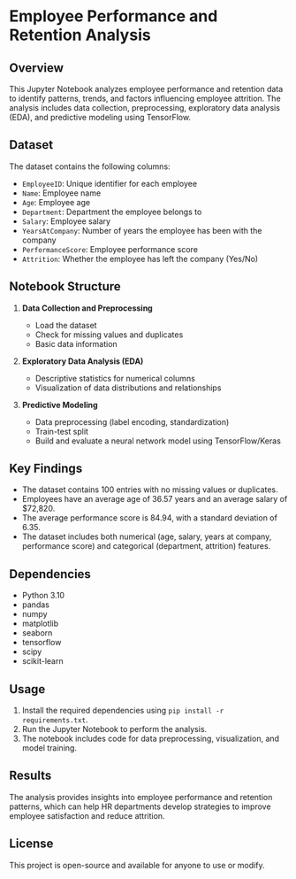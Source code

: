 # Employee Performance and Retention Analysis

## Overview
This Jupyter Notebook analyzes employee performance and retention data to identify patterns, trends, and factors influencing employee attrition. The analysis includes data collection, preprocessing, exploratory data analysis (EDA), and predictive modeling using TensorFlow.

## Dataset
The dataset contains the following columns:
- `EmployeeID`: Unique identifier for each employee
- `Name`: Employee name
- `Age`: Employee age
- `Department`: Department the employee belongs to
- `Salary`: Employee salary
- `YearsAtCompany`: Number of years the employee has been with the company
- `PerformanceScore`: Employee performance score
- `Attrition`: Whether the employee has left the company (Yes/No)

## Notebook Structure
1. **Data Collection and Preprocessing**
   - Load the dataset
   - Check for missing values and duplicates
   - Basic data information

2. **Exploratory Data Analysis (EDA)**
   - Descriptive statistics for numerical columns
   - Visualization of data distributions and relationships

3. **Predictive Modeling**
   - Data preprocessing (label encoding, standardization)
   - Train-test split
   - Build and evaluate a neural network model using TensorFlow/Keras

## Key Findings
- The dataset contains 100 entries with no missing values or duplicates.
- Employees have an average age of 36.57 years and an average salary of $72,820.
- The average performance score is 84.94, with a standard deviation of 6.35.
- The dataset includes both numerical (age, salary, years at company, performance score) and categorical (department, attrition) features.

## Dependencies
- Python 3.10
- pandas
- numpy
- matplotlib
- seaborn
- tensorflow
- scipy
- scikit-learn

## Usage
1. Install the required dependencies using `pip install -r requirements.txt`.
2. Run the Jupyter Notebook to perform the analysis.
3. The notebook includes code for data preprocessing, visualization, and model training.

## Results
The analysis provides insights into employee performance and retention patterns, which can help HR departments develop strategies to improve employee satisfaction and reduce attrition.

## License
This project is open-source and available for anyone to use or modify.